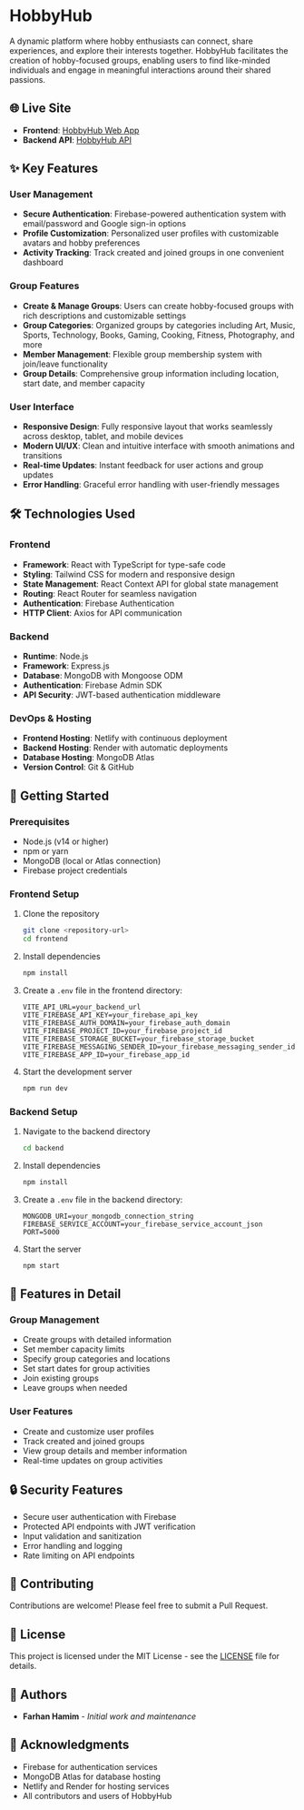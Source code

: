 # HobbyHub

A dynamic platform where hobby enthusiasts can connect, share experiences, and explore their interests together. HobbyHub facilitates the creation of hobby-focused groups, enabling users to find like-minded individuals and engage in meaningful interactions around their shared passions.

## 🌐 Live Site

- **Frontend**: [HobbyHub Web App](https://hobbyhub-new.netlify.app/)
- **Backend API**: [HobbyHub API](https://hobbyhub-backend.onrender.com)

## ✨ Key Features

### User Management
- **Secure Authentication**: Firebase-powered authentication system with email/password and Google sign-in options
- **Profile Customization**: Personalized user profiles with customizable avatars and hobby preferences
- **Activity Tracking**: Track created and joined groups in one convenient dashboard

### Group Features
- **Create & Manage Groups**: Users can create hobby-focused groups with rich descriptions and customizable settings
- **Group Categories**: Organized groups by categories including Art, Music, Sports, Technology, Books, Gaming, Cooking, Fitness, Photography, and more
- **Member Management**: Flexible group membership system with join/leave functionality
- **Group Details**: Comprehensive group information including location, start date, and member capacity

### User Interface
- **Responsive Design**: Fully responsive layout that works seamlessly across desktop, tablet, and mobile devices
- **Modern UI/UX**: Clean and intuitive interface with smooth animations and transitions
- **Real-time Updates**: Instant feedback for user actions and group updates
- **Error Handling**: Graceful error handling with user-friendly messages

## 🛠️ Technologies Used

### Frontend
- **Framework**: React with TypeScript for type-safe code
- **Styling**: Tailwind CSS for modern and responsive design
- **State Management**: React Context API for global state management
- **Routing**: React Router for seamless navigation
- **Authentication**: Firebase Authentication
- **HTTP Client**: Axios for API communication

### Backend
- **Runtime**: Node.js
- **Framework**: Express.js
- **Database**: MongoDB with Mongoose ODM
- **Authentication**: Firebase Admin SDK
- **API Security**: JWT-based authentication middleware

### DevOps & Hosting
- **Frontend Hosting**: Netlify with continuous deployment
- **Backend Hosting**: Render with automatic deployments
- **Database Hosting**: MongoDB Atlas
- **Version Control**: Git & GitHub

## 🚀 Getting Started

### Prerequisites
- Node.js (v14 or higher)
- npm or yarn
- MongoDB (local or Atlas connection)
- Firebase project credentials

### Frontend Setup
1. Clone the repository
   ```bash
   git clone <repository-url>
   cd frontend
   ```

2. Install dependencies
   ```bash
   npm install
   ```

3. Create a `.env` file in the frontend directory:
   ```env
   VITE_API_URL=your_backend_url
   VITE_FIREBASE_API_KEY=your_firebase_api_key
   VITE_FIREBASE_AUTH_DOMAIN=your_firebase_auth_domain
   VITE_FIREBASE_PROJECT_ID=your_firebase_project_id
   VITE_FIREBASE_STORAGE_BUCKET=your_firebase_storage_bucket
   VITE_FIREBASE_MESSAGING_SENDER_ID=your_firebase_messaging_sender_id
   VITE_FIREBASE_APP_ID=your_firebase_app_id
   ```

4. Start the development server
   ```bash
   npm run dev
   ```

### Backend Setup
1. Navigate to the backend directory
   ```bash
   cd backend
   ```

2. Install dependencies
   ```bash
   npm install
   ```

3. Create a `.env` file in the backend directory:
   ```env
   MONGODB_URI=your_mongodb_connection_string
   FIREBASE_SERVICE_ACCOUNT=your_firebase_service_account_json
   PORT=5000
   ```

4. Start the server
   ```bash
   npm start
   ```

## 📱 Features in Detail

### Group Management
- Create groups with detailed information
- Set member capacity limits
- Specify group categories and locations
- Set start dates for group activities
- Join existing groups
- Leave groups when needed

### User Features
- Create and customize user profiles
- Track created and joined groups
- View group details and member information
- Real-time updates on group activities

## 🔒 Security Features

- Secure user authentication with Firebase
- Protected API endpoints with JWT verification
- Input validation and sanitization
- Error handling and logging
- Rate limiting on API endpoints

## 🤝 Contributing

Contributions are welcome! Please feel free to submit a Pull Request.

## 📄 License

This project is licensed under the MIT License - see the [LICENSE](LICENSE) file for details.

## 👥 Authors

- **Farhan Hamim** - *Initial work and maintenance*

## 🙏 Acknowledgments

- Firebase for authentication services
- MongoDB Atlas for database hosting
- Netlify and Render for hosting services
- All contributors and users of HobbyHub